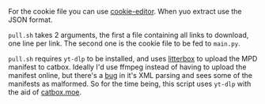 For the cookie file you can use [cookie-editor](https://cookie-editor.cgagnier.ca/).
When yuo extract use the JSON format.

`pull.sh` takes 2 arguments, the first a file containing all links to download,
one line per link. The second one is the cookie file to be fed to `main.py`.

`pull.sh` requires `yt-dlp` to be installed, and uses [litterbox](https://github.com/Mroik/my-scripts/blob/65a0fafdab00d2b5500a9c8188027a0f77886e06/litterbox.py)
to upload the MPD manifest to catbox. Ideally I'd use ffmpeg instead of having
to upload the manifest online, but there's a [bug](https://trac.ffmpeg.org/ticket/7395)
in it's XML parsing and sees some of the manifests as malformed. So for the time
being, this script uses `yt-dlp` with the aid of [catbox.moe](https://litterbox.catbox.moe/).
